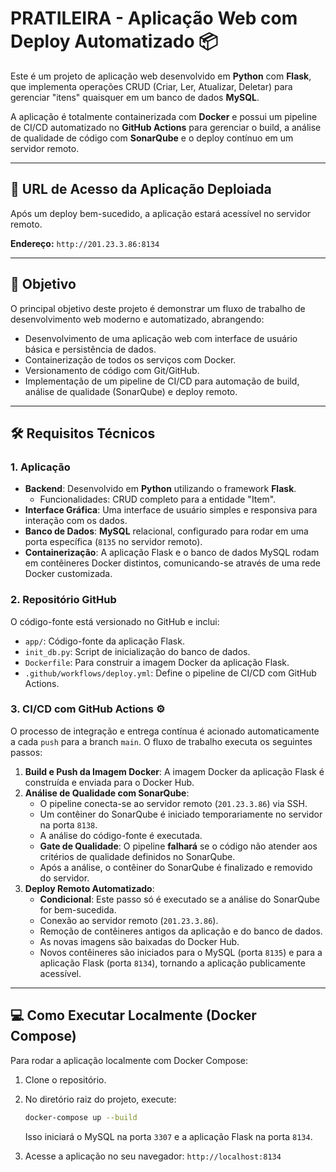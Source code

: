 # PRATILEIRA - Aplicação Web com Deploy Automatizado 📦

Este é um projeto de aplicação web desenvolvido em **Python** com **Flask**, que implementa operações CRUD (Criar, Ler, Atualizar, Deletar) para gerenciar "itens" quaisquer em um banco de dados **MySQL**.

A aplicação é totalmente containerizada com **Docker** e possui um pipeline de CI/CD automatizado no **GitHub Actions** para gerenciar o build, a análise de qualidade de código com **SonarQube** e o deploy contínuo em um servidor remoto.


---

## 🚀 URL de Acesso da Aplicação Deploiada

Após um deploy bem-sucedido, a aplicação estará acessível no servidor remoto.

**Endereço:** `http://201.23.3.86:8134`


---

## 🎯 Objetivo

O principal objetivo deste projeto é demonstrar um fluxo de trabalho de desenvolvimento web moderno e automatizado, abrangendo:

* Desenvolvimento de uma aplicação web com interface de usuário básica e persistência de dados.
* Containerização de todos os serviços com Docker.
* Versionamento de código com Git/GitHub.
* Implementação de um pipeline de CI/CD para automação de build, análise de qualidade (SonarQube) e deploy remoto.

---

## 🛠️ Requisitos Técnicos

### 1. Aplicação

* **Backend**: Desenvolvido em **Python** utilizando o framework **Flask**.
    * Funcionalidades: CRUD completo para a entidade "Item".
* **Interface Gráfica**: Uma interface de usuário simples e responsiva para interação com os dados.
* **Banco de Dados**: **MySQL** relacional, configurado para rodar em uma porta específica (`8135` no servidor remoto).
* **Containerização**: A aplicação Flask e o banco de dados MySQL rodam em contêineres Docker distintos, comunicando-se através de uma rede Docker customizada.

### 2. Repositório GitHub

O código-fonte está versionado no GitHub e inclui:
* `app/`: Código-fonte da aplicação Flask.
* `init_db.py`: Script de inicialização do banco de dados.
* `Dockerfile`: Para construir a imagem Docker da aplicação Flask.
* `.github/workflows/deploy.yml`: Define o pipeline de CI/CD com GitHub Actions.

### 3. CI/CD com GitHub Actions ⚙️

O processo de integração e entrega contínua é acionado automaticamente a cada `push` para a branch `main`. O fluxo de trabalho executa os seguintes passos:

1.  **Build e Push da Imagem Docker**: A imagem Docker da aplicação Flask é construída e enviada para o Docker Hub.
2.  **Análise de Qualidade com SonarQube**:
    * O pipeline conecta-se ao servidor remoto (`201.23.3.86`) via SSH.
    * Um contêiner do SonarQube é iniciado temporariamente no servidor na porta `8138`.
    * A análise do código-fonte é executada.
    * **Gate de Qualidade**: O pipeline **falhará** se o código não atender aos critérios de qualidade definidos no SonarQube.
    * Após a análise, o contêiner do SonarQube é finalizado e removido do servidor.
3.  **Deploy Remoto Automatizado**:
    * **Condicional**: Este passo só é executado se a análise do SonarQube for bem-sucedida.
    * Conexão ao servidor remoto (`201.23.3.86`).
    * Remoção de contêineres antigos da aplicação e do banco de dados.
    * As novas imagens são baixadas do Docker Hub.
    * Novos contêineres são iniciados para o MySQL (porta `8135`) e para a aplicação Flask (porta `8134`), tornando a aplicação publicamente acessível.

---

## 💻 Como Executar Localmente (Docker Compose)

Para rodar a aplicação localmente com Docker Compose:

1.  Clone o repositório.
2.  No diretório raiz do projeto, execute:
    ```bash
    docker-compose up --build
    ```
    Isso iniciará o MySQL na porta `3307` e a aplicação Flask na porta `8134`.

3.  Acesse a aplicação no seu navegador: `http://localhost:8134`
